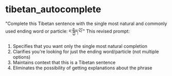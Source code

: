 # tibetan_autocomplete

"Complete this Tibetan sentence with the single most natural and commonly used ending word or particle: ང་སྐྱིད་པོ་"
This revised prompt:
1. Specifies that you want only the single most natural completion
2. Clarifies you're looking for just the ending word/particle (not multiple options)
3. Maintains context that this is a Tibetan sentence
4. Eliminates the possibility of getting explanations about the phrase